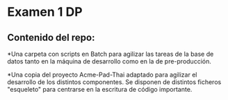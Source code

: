 # Examen 1 DP

## Contenido del repo:

*Una carpeta con scripts en Batch para agilizar las tareas de la base de datos
tanto en la máquina de desarrollo como en la de pre-producción.

*Una copia del proyecto Acme-Pad-Thai adaptado para agilizar el desarrollo de los
distintos componentes. Se disponen de distintos ficheros "esqueleto" para
centrarse en la escritura de código importante.
